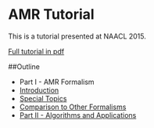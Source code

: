 AMR Tutorial
============

This is a tutorial presented at NAACL 2015.

[Full tutorial in pdf](https://github.com/nschneid/amr-tutorial/raw/master/slides/AMR-TUTORIAL-FULL.pdf)

##Outline

* Part I - AMR Formalism
 * [Introduction](https://github.com/nschneid/amr-tutorial/raw/master/slides/1a-tutorial-intro.pdf)
 * [Special Topics](https://github.com/nschneid/amr-tutorial/raw/master/slides/1b-special-topics.pdf)
 * [Comparison to Other Formalisms](https://github.com/nschneid/amr-tutorial/raw/master/slides/1c-other-formalisms.pdf)
* [Part II - Algorithms and Applications](https://github.com/nschneid/amr-tutorial/raw/master/slides/2-algorithms.pdf)

